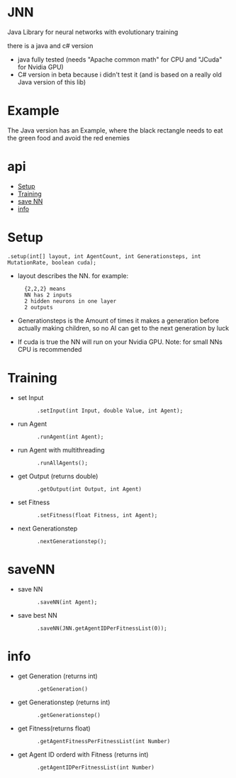 # JNN
Java Library for neural networks with evolutionary training

there is a java and c# version
* java fully tested (needs "Apache common math" for CPU and "JCuda" for Nvidia GPU)
* C# version in beta because i didn't test it (and is based on a really old Java version of this lib)

# Example
The Java version has an Example, where the black rectangle needs to eat the green food and avoid the red enemies

# api
* [Setup](#Setup)
* [Training](#Training)
* [save NN](#saveNN)
* [info](#info)

# Setup

	.setup(int[] layout, int AgentCount, int Generationsteps, int MutationRate, boolean cuda);

* layout describes the NN. for example:

		{2,2,2} means 
		NN has 2 inputs
		2 hidden neurons in one layer
		2 outputs
			
* Generationsteps is the Amount of times it makes a generation before actually making children, so no AI can get to the next generation by luck

* If cuda is true the NN will run on your Nvidia GPU. Note: for small NNs CPU is recommended

# Training
* set Input

			.setInput(int Input, double Value, int Agent);
* run Agent

			.runAgent(int Agent);
* run Agent with multithreading

			.runAllAgents();
* get Output (returns double)

			.getOutput(int Output, int Agent)
* set Fitness

			.setFitness(float Fitness, int Agent);
* next Generationstep
			
			.nextGenerationstep();
			
# saveNN

* save NN

			.saveNN(int Agent);
			
* save best NN

			.saveNN(JNN.getAgentIDPerFitnessList(0));
			
# info

* get Generation (returns int)

			.getGeneration()
* get Generationstep (returns int)

			.getGenerationstep()
* get Fitness(returns float)

			.getAgentFitnessPerFitnessList(int Number)
* get Agent ID orderd with Fitness (returns int)

			.getAgentIDPerFitnessList(int Number)
